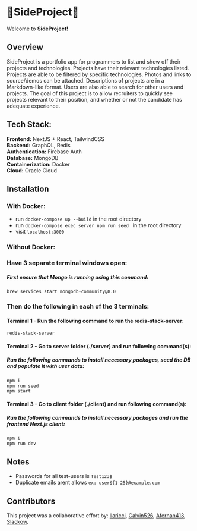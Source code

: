 # 📁SideProject📁
Welcome to **SideProject!** 

## Overview
SideProject is a portfolio app for programmers to list and show off their projects and technologies. Projects have their relevant technologies listed. Projects are able to be filtered by specific technologies. Photos and links to source/demos can be attached. Descriptions of projects are in a Markdown-like format. Users are also able to search for other users and projects. The goal of this project is to allow recruiters to quickly see projects relevant to their position, and whether or not the candidate has adequate experience.

## Tech Stack: 

**Frontend:** NextJS + React, TailwindCSS\
**Backend:** GraphQL, Redis\
**Authentication:** Firebase Auth\
**Database:** MongoDB\
**Containerization:** Docker\
**Cloud:** Oracle Cloud

## Installation
### With Docker:
- run `docker-compose up --build` in the root directory
- run `docker-compose exec server npm run seed ` in the root directory
- visit `localhost:3000`

### Without Docker:
### Have 3 separate terminal windows open:

##### First ensure that Mongo is running using this command:
```
brew services start mongodb-community@8.0
```
### Then do the following in each of the 3 terminals:

#### Terminal 1 - Run the following command to run the redis-stack-server:
```
redis-stack-server
```
#### Terminal 2 - Go to server folder (./server) and run following command(s):
##### Run the following commands to install necessary packages, seed the DB and populate it with user data:
```
npm i
npm run seed
npm start
```
#### Terminal 3 - Go to client folder (./client) and run following command(s):
##### Run the following commands to install necessary packages and run the frontend Next.js client:
```
npm i
npm run dev
```

## Notes
- Passwords for all test-users is `Test123$`
- Duplicate emails arent allows `ex: user${1-25}@example.com`

## Contributors
This project was a collaborative effort by: 
<a href="https://github.com/llaricci">llaricci</a>, 
<a href="https://github.com/Calvin526">Calvin526</a>, 
<a href="https://github.com/Afernan413">Afernan413</a>, 
<a href="https://github.com/Slackow">Slackow</a>.

